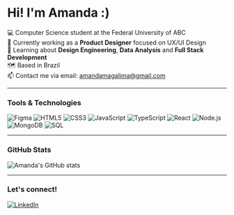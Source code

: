 # Hi! I'm Amanda :)

💻 Computer Science student at the Federal University of ABC  
🔭 Currently working as a **Product Designer** focused on UX/UI Design  
🌱 Learning about **Design Engineering**, **Data Analysis** and **Full Stack Development**  
🗺️ Based in Brazil  
📫 Contact me via email: [amandamagalima@gmail.com](mailto:amandamagalima@gmail.com)

---

### Tools & Technologies

![Figma](https://img.shields.io/badge/-Figma-333?logo=figma&logoColor=white&style=flat)
![HTML5](https://img.shields.io/badge/-HTML5-E34F26?logo=html5&logoColor=white&style=flat)
![CSS3](https://img.shields.io/badge/-CSS3-1572B6?logo=css3&logoColor=white&style=flat)
![JavaScript](https://img.shields.io/badge/-JavaScript-F7DF1E?logo=javascript&logoColor=black&style=flat)
![TypeScript](https://img.shields.io/badge/-TypeScript-3178C6?logo=typescript&logoColor=white&style=flat)
![React](https://img.shields.io/badge/-React-61DAFB?logo=react&logoColor=black&style=flat)
![Node.js](https://img.shields.io/badge/-Node.js-339933?logo=node.js&logoColor=white&style=flat)
![MongoDB](https://img.shields.io/badge/-MongoDB-47A248?logo=mongodb&logoColor=white&style=flat)
![SQL](https://img.shields.io/badge/-SQL-4479A1?logo=postgresql&logoColor=white&style=flat)

---

### GitHub Stats

![Amanda's GitHub stats](https://github-readme-stats.vercel.app/api?username=amandamaga&show_icons=true&theme=default)

---

### Let's connect!

[![LinkedIn](https://img.shields.io/badge/-LinkedIn-0077B5?style=flat&logo=linkedin&logoColor=white)](https://www.linkedin.com/in/amandamagalhaeslima/)
